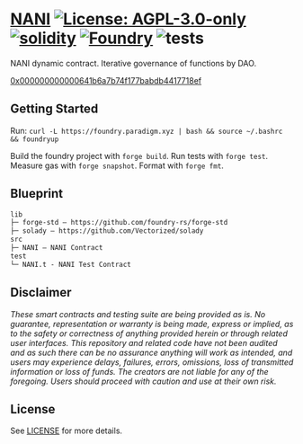 # [NANI](https://github.com/NaniDAO/NANI)  [![License: AGPL-3.0-only](https://img.shields.io/badge/License-AGPL-black.svg)](https://opensource.org/license/agpl-v3/) [![solidity](https://img.shields.io/badge/solidity-%5E0.8.25-black)](https://docs.soliditylang.org/en/v0.8.25/) [![Foundry](https://img.shields.io/badge/Built%20with-Foundry-000000.svg)](https://getfoundry.sh/) ![tests](https://github.com/NaniDAO/NANI/actions/workflows/ci.yml/badge.svg)

NANI dynamic contract. Iterative governance of functions by DAO.

[0x000000000000641b6a7b74f177babdb4417718ef](https://arbiscan.io/address/0x000000000000641b6a7b74f177babdb4417718ef#code)

## Getting Started

Run: `curl -L https://foundry.paradigm.xyz | bash && source ~/.bashrc && foundryup`

Build the foundry project with `forge build`. Run tests with `forge test`. Measure gas with `forge snapshot`. Format with `forge fmt`.

## Blueprint

```txt
lib
├─ forge-std — https://github.com/foundry-rs/forge-std
├─ solady — https://github.com/Vectorized/solady 
src
├─ NANI — NANI Contract
test
└─ NANI.t - NANI Test Contract
```

## Disclaimer

*These smart contracts and testing suite are being provided as is. No guarantee, representation or warranty is being made, express or implied, as to the safety or correctness of anything provided herein or through related user interfaces. This repository and related code have not been audited and as such there can be no assurance anything will work as intended, and users may experience delays, failures, errors, omissions, loss of transmitted information or loss of funds. The creators are not liable for any of the foregoing. Users should proceed with caution and use at their own risk.*

## License

See [LICENSE](./LICENSE) for more details.